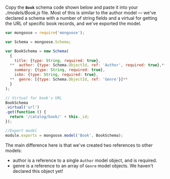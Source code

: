 Copy the **`Book`** schema code shown below and paste it into your *./models/Book.js* file. Most of this is similar to the author model — we've declared a schema with a number of string fields and a virtual for getting the URL of specific book records, and we've exported the model.
    
```js    
var mongoose = require('mongoose');

var Schema = mongoose.Schema;

var BookSchema = new Schema(
  {
    title: {type: String, required: true},
  **  author: {type: Schema.ObjectId, ref: 'Author', required: true},**
    summary: {type: String, required: true},
    isbn: {type: String, required: true},
  **  genre: [{type: Schema.ObjectId, ref: 'Genre'}]**
  }
);

// Virtual for book's URL
BookSchema
.virtual('url')
.get(function () {
  return '/catalog/book/' + this._id;
});

//Export model
module.exports = mongoose.model('Book', BookSchema);
```    

The main difference here is that we've created two references to other models:

* author is a reference to a single `Author` model object, and is required.
* genre is a reference to an array of `Genre` model objects. We haven't declared this object yet!
